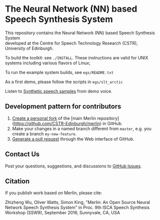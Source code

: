 The Neural Network (NN) based Speech Synthesis System
=====================================================
  
This repository contains the Neural Network (NN) based Speech Synthesis System  
developed at the Centre for Speech Technology Research (CSTR), University of 
Edinburgh. 

To build the toolkit: see `./INSTALL`.  These instructions are valid for UNIX
systems including various flavors of Linux;

To run the example system builds, see `egs/README.txt`

As a first demo, please follow the scripts in `egs/slt_arctic`

Listen to [Synthetic speech samples](https://cstr-edinburgh.github.io/merlin/demo.html) from demo voice.

Development pattern for contributors
------------------------------------

1. [Create a personal fork](https://help.github.com/articles/fork-a-repo/)
   of the [main Merlin repository] (https://github.com/CSTR-Edinburgh/merlin) in GitHub.
2. Make your changes in a named branch different from `master`, e.g. you create
   a branch `my-new-feature`.
3. [Generate a pull request](https://help.github.com/articles/creating-a-pull-request/)
   through the Web interface of GitHub.

Contact Us
----------

Post your questions, suggestions, and discussions to [GitHub Issues](https://github.com/CSTR-Edinburgh/merlin/issues).

Citation
--------

If you publish work based on Merlin, please cite: 

Zhizheng Wu, Oliver Watts, Simon King, "Merlin: An Open Source Neural Network Speech Synthesis System" in Proc. 9th ISCA Speech Synthesis Workshop (SSW9), September 2016, Sunnyvale, CA, USA
